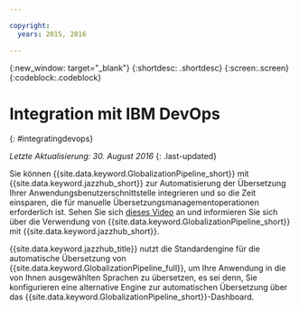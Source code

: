 ```yaml
---

copyright:
  years: 2015, 2016

---
```


{:new_window: target="_blank"}
{:shortdesc: .shortdesc}
{:screen:.screen}
{:codeblock:.codeblock}

# Integration mit IBM DevOps
{: #integratingdevops}

*Letzte Aktualisierung: 30. August 2016*
{: .last-updated}

Sie können {{site.data.keyword.GlobalizationPipeline_short}} mit {{site.data.keyword.jazzhub_short}} zur Automatisierung der Übersetzung Ihrer Anwendungsbenutzerschnittstelle integrieren und so die Zeit einsparen, die für manuelle Übersetzungsmanagementoperationen erforderlich ist. Sehen Sie sich [dieses Video](https://www.youtube.com/watch?v=sSrIUjRbXYQ) an und informieren Sie sich über die Verwendung von {{site.data.keyword.GlobalizationPipeline_short}} mit {{site.data.keyword.jazzhub_short}}.

{{site.data.keyword.jazzhub_title}} nutzt die Standardengine für die automatische Übersetzung von {{site.data.keyword.GlobalizationPipeline_full}}, um Ihre Anwendung in die von Ihnen ausgewählten Sprachen zu übersetzen, es sei denn, Sie konfigurieren eine alternative Engine zur automatischen Übersetzung über das {{site.data.keyword.GlobalizationPipeline_short}}-Dashboard.


